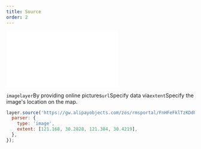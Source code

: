 ```yaml
---
title: Source
order: 2
---
```


<embed src="@/docs/api/common/style.md"></embed>

`imagelayer`By providing online pictures`url`Specify data via`extent`Specify the image's location on the map.

```js
layer.source('https://gw.alipayobjects.com/zos/rmsportal/FnHFeFklTzKDdUESRNDv.jpg', {
  parser: {
    type: 'image',
    extent: [121.168, 30.2828, 121.384, 30.4219],
  },
});
```
